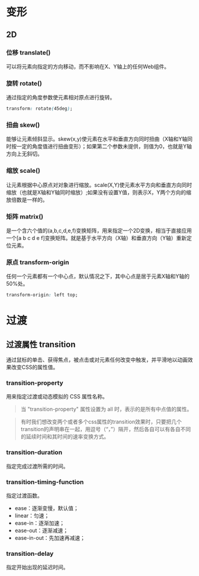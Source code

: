 # 变形
## 2D
### 位移 translate()
可以将元素向指定的方向移动，而不影响在X、Y轴上的任何Web组件。

### 旋转 rotate()
通过指定的角度参数使元素相对原点进行旋转。

``` css
transform: rotate(45deg);
```

### 扭曲 skew()
能够让元素倾斜显示。skew(x,y)使元素在水平和垂直方向同时扭曲（X轴和Y轴同时按一定的角度值进行扭曲变形）；如果第二个参数未提供，则值为0，也就是Y轴方向上无斜切。

### 缩放 scale()
让元素根据中心原点对对象进行缩放。scale(X,Y)使元素水平方向和垂直方向同时缩放（也就是X轴和Y轴同时缩放）;如果没有设置Y值，则表示X，Y两个方向的缩放倍数是一样的。

### 矩阵 matrix()
是一个含六个值的(a,b,c,d,e,f)变换矩阵，用来指定一个2D变换，相当于直接应用一个[a b c d e f]变换矩阵。就是基于水平方向（X轴）和垂直方向（Y轴）重新定位元素。

### 原点 transform-origin
任何一个元素都有一个中心点，默认情况之下，其中心点是居于元素X轴和Y轴的50%处。

``` css
transform-origin: left top;
```
# 过渡
## 过渡属性 transition
通过鼠标的单击、获得焦点，被点击或对元素任何改变中触发，并平滑地以动画效果改变CSS的属性值。 

### transition-property
用来指定过渡或动态模拟的 CSS 属性名称。

> 当 "transition-property" 属性设置为 all 时，表示的是所有中点值的属性。

> 有时我们想改变两个或者多个css属性的transition效果时，只要把几个transition的声明串在一起，用逗号（“，”）隔开，然后各自可以有各自不同的延续时间和其时间的速率变换方式。

### transition-duration
指定完成过渡所需的时间。

### transition-timing-function
指定过渡函数。

* ease：逐渐变慢，默认值；
* linear：匀速；
* ease-in：逐渐加速；
* ease-out：逐渐减速；
* ease-in-out：先加速再减速；

### transition-delay
指定开始出现的延迟时间。


